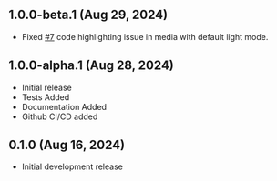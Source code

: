 ## 1.0.0-beta.1 (Aug 29, 2024)

* Fixed [#7](https://github.com/ABD-01/furo50/issues/7) code highlighting issue in media with default light mode.

## 1.0.0-alpha.1 (Aug 28, 2024)

* Initial release
* Tests Added
* Documentation Added
* Github CI/CD added

## 0.1.0 (Aug 16, 2024)

* Initial development release